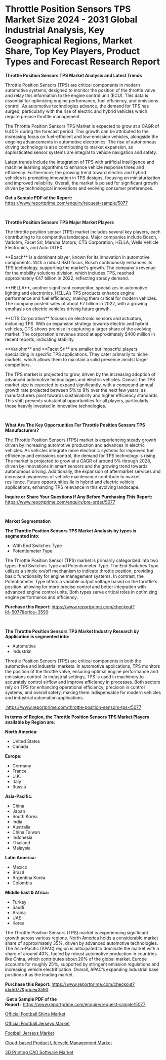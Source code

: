 <p><h1>Throttle Position Sensors TPS Market Size 2024 - 2031 Global Industrial Analysis, Key Geographical Regions, Market Share, Top Key Players, Product Types and Forecast Research Report</h1></p><p><strong>Throttle Position Sensors TPS Market Analysis and Latest Trends</strong></p>
<p><p>Throttle Position Sensors (TPS) are critical components in modern automotive systems, designed to monitor the position of the throttle valve and relay this information to the engine control unit (ECU). This data is essential for optimizing engine performance, fuel efficiency, and emissions control. As automotive technologies advance, the demand for TPS has surged, particularly with the rise of electric and hybrid vehicles which require precise throttle management.</p><p>The Throttle Position Sensors TPS Market is expected to grow at a CAGR of 6.40% during the forecast period. This growth can be attributed to the increasing focus on fuel-efficient and low-emission vehicles, alongside the ongoing advancements in automotive electronics. The rise of autonomous driving technology is also contributing to market expansion, as sophisticated sensor systems are integral to vehicle navigation and safety.</p><p>Latest trends include the integration of TPS with artificial intelligence and machine learning algorithms to enhance vehicle response times and efficiency. Furthermore, the growing trend toward electric and hybrid vehicles is prompting innovation in TPS designs, focusing on miniaturization and improved reliability. Overall, the market is poised for significant growth driven by technological innovations and evolving consumer preferences.</p></p>
<p><strong>Get a Sample PDF of the Report:&nbsp;</strong> <a href="https://www.reportprime.com/enquiry/request-sample/5077">https://www.reportprime.com/enquiry/request-sample/5077</a></p>
<p>&nbsp;</p>
<p><strong>Throttle Position Sensors TPS Major Market Players</strong></p>
<p><p>The throttle position sensor (TPS) market includes several key players, each contributing to its competitive landscape. Major companies include Bosch, Variohm, Facet Srl, Maruha Motors, CTS Corporation, HELLA, Wells Vehicle Electronics, and Auto DITEX.</p><p>**Bosch** is a dominant player, known for its innovation in automotive components. With a robust R&D focus, Bosch continuously enhances its TPS technology, supporting the market's growth. The company's revenue for the mobility solutions division, which includes TPS, reached approximately €47 billion in 2022, reflecting steady demand.</p><p>**HELLA**, another significant competitor, specializes in automotive lighting and electronics. HELLA’s TPS products enhance engine performance and fuel efficiency, making them critical for modern vehicles. The company posted sales of about €7 billion in 2022, with a growing emphasis on electric vehicles driving future growth.</p><p>**CTS Corporation** focuses on electronic sensors and actuators, including TPS. With an expansion strategy towards electric and hybrid vehicles, CTS shows promise in capturing a larger share of the evolving market. The corporation's revenue stood at approximately $400 million in recent reports, indicating stability.</p><p>**Variohm** and **Facet Srl** are smaller but impactful players specializing in specific TPS applications. They cater primarily to niche markets, which allows them to maintain a solid presence amidst larger competitors.</p><p>The TPS market is projected to grow, driven by the increasing adoption of advanced automotive technologies and electric vehicles. Overall, the TPS market size is expected to expand significantly, with a compound annual growth rate projected between 5% to 8% over the next few years, as manufacturers pivot towards sustainability and higher efficiency standards. This shift presents substantial opportunities for all players, particularly those heavily invested in innovative technologies.</p></p>
<p>&nbsp;</p>
<p><strong>What Are The Key Opportunities For Throttle Position Sensors TPS Manufacturers?</strong></p>
<p><p>The Throttle Position Sensors (TPS) market is experiencing steady growth driven by increasing automotive production and advances in electric vehicles. As vehicles integrate more electronic systems for improved fuel efficiency and emissions control, the demand for TPS technology is rising. The market is projected to grow at a CAGR of around 5% through 2028, driven by innovations in smart sensors and the growing trend towards autonomous driving. Additionally, the expansion of aftermarket services and increased awareness of vehicle maintenance contribute to market resilience. Future opportunities lie in hybrid and electric vehicle applications, enhancing TPS relevance in this evolving landscape.</p></p>
<p><strong>Inquire or Share Your Questions If Any Before Purchasing This Report:</strong> <a href="https://www.reportprime.com/enquiry/pre-order/5077">https://www.reportprime.com/enquiry/pre-order/5077</a></p>
<p>&nbsp;</p>
<p><strong>Market Segmentation</strong></p>
<p><strong>The Throttle Position Sensors TPS Market Analysis by types is segmented into:</strong></p>
<p><ul><li>With End Switches Type</li><li>Potentiometer Type</li></ul></p>
<p><p>The Throttle Position Sensor (TPS) market is primarily categorized into two types: End Switches Type and Potentiometer Type. The End Switches Type utilizes a simple on/off mechanism to indicate throttle position, providing basic functionality for engine management systems. In contrast, the Potentiometer Type offers a variable output voltage based on the throttle's position, allowing for more precise control and better integration with advanced engine control units. Both types serve critical roles in optimizing engine performance and efficiency.</p></p>
<p><strong>Purchase this Report:&nbsp;</strong><a href="https://www.reportprime.com/checkout?id=5077&price=3590">https://www.reportprime.com/checkout?id=5077&price=3590</a></p>
<p>&nbsp;</p>
<p><strong>The Throttle Position Sensors TPS Market Industry Research by Application is segmented into:</strong></p>
<p><ul><li>Automotive</li><li>Industrial</li></ul></p>
<p><p>Throttle Position Sensors (TPS) are critical components in both the automotive and industrial markets. In automotive applications, TPS monitors the position of the throttle valve, ensuring optimal engine performance and emissions control. In industrial settings, TPS is used in machinery to accurately control airflow and improve efficiency in processes. Both sectors rely on TPS for enhancing operational efficiency, precision in control systems, and overall safety, making them indispensable for modern vehicles and industrial automation applications.</p></p>
<p><a href="https://www.reportprime.com/throttle-position-sensors-tps-r5077">&nbsp;https://www.reportprime.com/throttle-position-sensors-tps-r5077</a></p>
<p><strong>In terms of Region, the Throttle Position Sensors TPS Market Players available by Region are:</strong></p>
<p>
    <p> <strong> North America: </strong>
        <ul>
            <li>United States</li>
            <li>Canada</li>
        </ul>
        </p> 
    <p> <strong> Europe: </strong>
        <ul>
            <li>Germany</li>
            <li>France</li>
            <li>U.K.</li>
            <li>Italy</li>
            <li>Russia</li>
        </ul>
        </p> 
    <p> <strong> Asia-Pacific: </strong>
        <ul>
            <li>China</li>
            <li>Japan</li>
            <li>South Korea</li>
            <li>India</li>
            <li>Australia</li>
            <li>China Taiwan</li>
            <li>Indonesia</li>
            <li>Thailand</li>
            <li>Malaysia</li>
        </ul>
        </p> 
    <p> <strong> Latin America: </strong>
        <ul>
            <li>Mexico</li>
            <li>Brazil</li>
            <li>Argentina Korea</li>
            <li>Colombia</li>
        </ul>
        </p> 
    <p> <strong> Middle East & Africa: </strong>
        <ul>
            <li>Turkey</li>
            <li>Saudi</li>
            <li>Arabia</li>
            <li>UAE</li>
            <li>Korea</li>
        </ul>
    </p>
    </p>
<p><p>The Throttle Position Sensors (TPS) market is experiencing significant growth across various regions. North America holds a considerable market share of approximately 35%, driven by advanced automotive technologies. The Asia-Pacific (APAC) region is anticipated to dominate the market with a share of around 40%, fueled by robust automotive production in countries like China, which contributes about 20% of the global market. Europe accounts for roughly 25%, supported by stringent emission regulations and increasing vehicle electrification. Overall, APAC’s expanding industrial base positions it as the leading market.</p></p>
<p><strong>Purchase this Report: </strong><a href="https://www.reportprime.com/checkout?id=5077&price=3590">https://www.reportprime.com/checkout?id=5077&price=3590</a></p>
<p>&nbsp;<strong>Get a Sample PDF of the Report:&nbsp;&nbsp;</strong><a href="https://www.reportprime.com/enquiry/request-sample/5077">https://www.reportprime.com/enquiry/request-sample/5077</a></p>
<p><strong></strong></p>
<p><p><a href="https://www.linkedin.com/pulse/what-growth-opportunities-challenges-official-football-shirts-zzuee?trackingId=nUdgYuT9TUuUaJ271d9RAQ%3D%3D">Official Football Shirts Market</a></p><p><a href="https://www.linkedin.com/pulse/official-football-jerseys-market-overview-regional-outlook-qymwe?trackingId=KmDNq1ySQ%2FK0FNE0v1cLsQ%3D%3D">Official Football Jerseys Market</a></p><p><a href="https://www.linkedin.com/pulse/global-football-jerseys-market-projected-grow-cagr-108-forcasted-n5ice?trackingId=DogLuzMhSxyIBJZIjwK0EA%3D%3D">Football Jerseys Market</a></p><p><a href="https://issuu.com/reportprime-2/docs/cloud-based-product-lifecycle-manag_0d0d9d8756e72f">Cloud-based Product Lifecycle Management Market</a></p><p><a href="https://issuu.com/reportprime-2/docs/3d-printing-cad-software-market-siz_27a040affd3a68">3D Printing CAD Software Market</a></p></p>